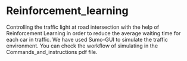# Reinforcement_learning
Controlling the traffic light at road intersection with the help of Reinforcement Learning in order to reduce the average waiting time for each car in traffic. We have used Sumo-GUI to simulate the traffic environment.
You can check the workflow of simulating in the Commands_and_instructions pdf file.
